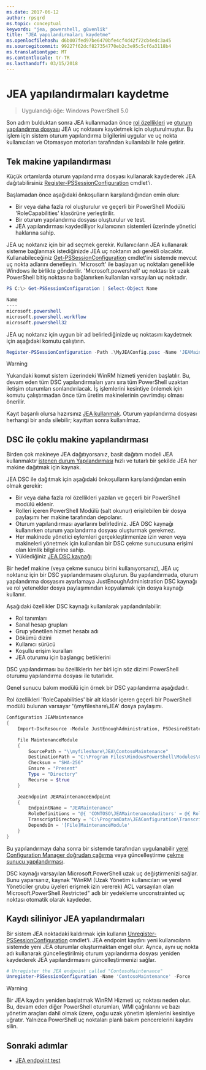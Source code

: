 ```yaml
---
ms.date: 2017-06-12
author: rpsqrd
ms.topic: conceptual
keywords: "jea, powershell, güvenlik"
title: "JEA yapılandırmaları kaydetme"
ms.openlocfilehash: d6b007fed97be6470bfe4cf4d42f72cb4edc3a45
ms.sourcegitcommit: 99227f62dcf827354770eb2c3e95c5cf6a3118b4
ms.translationtype: MT
ms.contentlocale: tr-TR
ms.lasthandoff: 03/15/2018
---
```

# <a name="registering-jea-configurations"></a>JEA yapılandırmaları kaydetme

> Uygulandığı öğe: Windows PowerShell 5.0

Son adım bulduktan sonra JEA kullanmadan önce [rol özellikleri](role-capabilities.md) ve [oturum yapılandırma dosyası](session-configurations.md) JEA uç noktasını kaydetmek için oluşturulmuştur.
Bu işlem için sistem oturum yapılandırma bilgilerini uygular ve uç nokta kullanıcıları ve Otomasyon motorları tarafından kullanılabilir hale getirir.

## <a name="single-machine-configuration"></a>Tek makine yapılandırması

Küçük ortamlarda oturum yapılandırma dosyası kullanarak kaydederek JEA dağıtabilirsiniz [Register-PSSessionConfiguration](https://msdn.microsoft.com/powershell/reference/5.1/microsoft.powershell.core/register-pssessionconfiguration) cmdlet'i.

Başlamadan önce aşağıdaki önkoşulların karşılandığından emin olun:
- Bir veya daha fazla rol oluşturulur ve geçerli bir PowerShell Modülü 'RoleCapabilities' klasörüne yerleştirilir.
- Bir oturum yapılandırma dosyası oluşturulur ve test.
- JEA yapılandırması kaydediliyor kullanıcının sistemleri üzerinde yönetici haklarına sahip.

JEA uç noktanız için bir ad seçmek gerekir.
Kullanıcıların JEA kullanarak sisteme bağlanmak istediğinizde JEA uç noktanın adı gerekli olacaktır.
Kullanabileceğiniz [Get-PSSessionConfiguration](https://msdn.microsoft.com/powershell/reference/5.1/microsoft.powershell.core/get-pssessionconfiguration) cmdlet'ini sistemde mevcut uç nokta adlarını denetleyin.
'Microsoft' ile başlayan uç noktaları genellikle Windows ile birlikte gönderilir.
'Microsoft.powershell' uç noktası bir uzak PowerShell bitiş noktasına bağlanırken kullanılan varsayılan uç noktadır.

```powershell
PS C:\> Get-PSSessionConfiguration | Select-Object Name

Name
----
microsoft.powershell
microsoft.powershell.workflow
microsoft.powershell32
```

JEA uç noktanız için uygun bir ad belirlediğinizde uç noktasını kaydetmek için aşağıdaki komutu çalıştırın.

```powershell
Register-PSSessionConfiguration -Path .\MyJEAConfig.pssc -Name 'JEAMaintenance' -Force
```

> [!WARNING]
> Yukarıdaki komut sistem üzerindeki WinRM hizmeti yeniden başlatılır.
> Bu, devam eden tüm DSC yapılandırmaları yanı sıra tüm PowerShell uzaktan iletişim oturumları sonlandırılacak.
> İş işlemlerini kesintiye önlemek için komutu çalıştırmadan önce tüm üretim makinelerinin çevrimdışı olması önerilir.

Kayıt başarılı olursa hazırsınız [JEA kullanmak](using-jea.md).
Oturum yapılandırma dosyası herhangi bir anda silebilir; kayıttan sonra kullanılmaz.

## <a name="multi-machine-configuration-with-dsc"></a>DSC ile çoklu makine yapılandırması

Birden çok makineye JEA dağıtıyorsanız, basit dağıtım modeli JEA kullanmaktır [istenen durum Yapılandırması](https://msdn.microsoft.com/en-us/powershell/dsc/overview) hızlı ve tutarlı bir şekilde JEA her makine dağıtmak için kaynak.

JEA DSC ile dağıtmak için aşağıdaki önkoşulların karşılandığından emin olmak gerekir:
- Bir veya daha fazla rol özellikleri yazılan ve geçerli bir PowerShell modülü eklenir.
- Rolleri içeren PowerShell Modülü (salt okunur) erişilebilen bir dosya paylaşımı her makine tarafından depolanır.
- Oturum yapılandırması ayarlarını belirlediniz. JEA DSC kaynağı kullanırken oturum yapılandırma dosyası oluşturmak gerekmez.
- Her makinede yönetici eylemleri gerçekleştirmenize izin veren veya makineleri yönetmek için kullanılan bir DSC çekme sunucusuna erişimi olan kimlik bilgilerine sahip.
- Yüklediğiniz [JEA DSC kaynağı](https://github.com/PowerShell/JEA/tree/master/DSC%20Resource)

Bir hedef makine (veya çekme sunucu birini kullanıyorsanız), JEA uç noktanız için bir DSC yapılandırmasını oluşturun.
Bu yapılandırmada, oturum yapılandırma dosyasını ayarlamaya JustEnoughAdministration DSC kaynağı ve rol yetenekler dosya paylaşımından kopyalamak için dosya kaynağı kullanır.

Aşağıdaki özellikler DSC kaynağı kullanılarak yapılandırılabilir:
- Rol tanımları
- Sanal hesap grupları
- Grup yönetilen hizmet hesabı adı
- Dökümü dizini
- Kullanıcı sürücü
- Koşullu erişim kuralları
- JEA oturumu için başlangıç betiklerini

DSC yapılandırması bu özelliklerin her biri için söz dizimi PowerShell oturumu yapılandırma dosyası ile tutarlıdır.

Genel sunucu bakım modülü için örnek bir DSC yapılandırma aşağıdadır.

Rol özellikleri 'RoleCapabilities' bir alt klasör içeren geçerli bir PowerShell modülü bulunan varsayar '\\\\myfileshare\\JEA' dosya paylaşımı.


```powershell
Configuration JEAMaintenance
{
    Import-DscResource -Module JustEnoughAdministration, PSDesiredStateConfiguration

    File MaintenanceModule
    {
        SourcePath = "\\myfileshare\JEA\ContosoMaintenance"
        DestinationPath = "C:\Program Files\WindowsPowerShell\Modules\ContosoMaintenance"
        Checksum = "SHA-256"
        Ensure = "Present"
        Type = "Directory"
        Recurse = $true
    }

    JeaEndpoint JEAMaintenanceEndpoint
    {
        EndpointName = "JEAMaintenance"
        RoleDefinitions = "@{ 'CONTOSO\JEAMaintenanceAuditors' = @{ RoleCapabilities = 'GeneralServerMaintenance-Audit' }; 'CONTOSO\JEAMaintenanceAdmins' = @{ RoleCapabilities = 'GeneralServerMaintenance-Audit', 'GeneralServerMaintenance-Admin' } }"
        TranscriptDirectory = 'C:\ProgramData\JEAConfiguration\Transcripts'
        DependsOn = '[File]MaintenanceModule'
    }
}
```

Bu yapılandırmayı daha sonra bir sistemde tarafından uygulanabilir [yerel Configuration Manager doğrudan çağırma](https://msdn.microsoft.com/en-us/powershell/dsc/metaconfig) veya güncelleştirme [çekme sunucu yapılandırması](https://msdn.microsoft.com/en-us/powershell/dsc/pullserver).

DSC kaynağı varsayılan Microsoft.PowerShell uzak uç değiştirmenizi sağlar.
Bunu yaparsanız, kaynak "WinRM (Uzak Yönetim kullanıcıları ve yerel Yöneticiler grubu üyeleri erişmek izin vererek) ACL varsayılan olan Microsoft.PowerShell.Restricted" adlı bir yedekleme unconstrainted uç noktası otomatik olarak kaydeder.

## <a name="unregistering-jea-configurations"></a>Kaydı siliniyor JEA yapılandırmaları

Bir sistem JEA noktadaki kaldırmak için kullanın [Unregister-PSSessionConfiguration](https://msdn.microsoft.com/powershell/reference/5.1/microsoft.powershell.core/Unregister-PSSessionConfiguration) cmdlet'i.
JEA endpoint kaydını yeni kullanıcıların sistemde yeni JEA oturumlar oluşturmaktan engel olur.
Ayrıca, aynı uç nokta adı kullanarak güncelleştirilmiş oturum yapılandırma dosyası yeniden kaydederek JEA yapılandırmasını güncelleştirmenizi sağlar.

```powershell
# Unregister the JEA endpoint called "ContosoMaintenance"
Unregister-PSSessionConfiguration -Name 'ContosoMaintenance' -Force
```

> [!WARNING]
> Bir JEA kaydını yeniden başlatmak WinRM Hizmeti uç noktası neden olur.
> Bu, devam eden diğer PowerShell oturumları, WMI çağrılarını ve bazı yönetim araçları dahil olmak üzere, çoğu uzak yönetim işlemlerini kesintiye uğratır.
> Yalnızca PowerShell uç noktaları planlı bakım pencerelerini kaydını silin.

## <a name="next-steps"></a>Sonraki adımlar

- [JEA endpoint test](using-jea.md)

